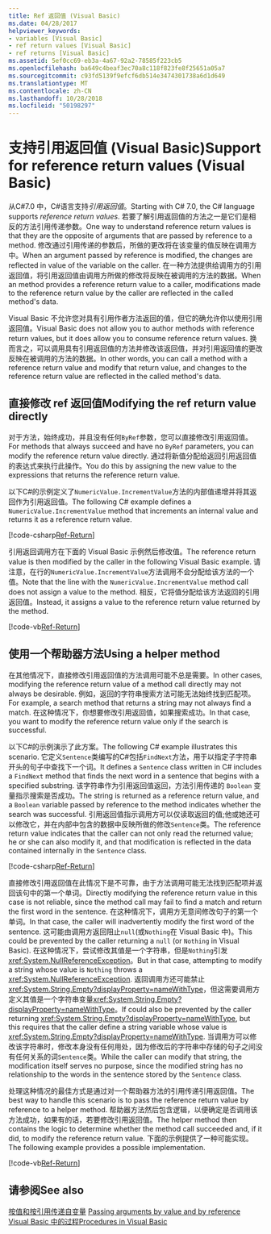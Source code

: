 ```yaml
---
title: Ref 返回值 (Visual Basic)
ms.date: 04/28/2017
helpviewer_keywords:
- variables [Visual Basic]
- ref return values [Visual Basic]
- ref returns [Visual Basic]
ms.assetid: 5ef0cc69-eb3a-4a67-92a2-78585f223cb5
ms.openlocfilehash: ba649c4beaf3ec70a8c118f823fe8f25651a05a7
ms.sourcegitcommit: c93fd5139f9efcf6db514e3474301738a6d1d649
ms.translationtype: MT
ms.contentlocale: zh-CN
ms.lasthandoff: 10/28/2018
ms.locfileid: "50198297"
---
```

# <a name="support-for-reference-return-values-visual-basic"></a><span data-ttu-id="1fef0-102">支持引用返回值 (Visual Basic)</span><span class="sxs-lookup"><span data-stu-id="1fef0-102">Support for reference return values (Visual Basic)</span></span>

<span data-ttu-id="1fef0-103">从C#7.0 中，C#语言支持*引用返回值*。</span><span class="sxs-lookup"><span data-stu-id="1fef0-103">Starting with C# 7.0, the C# language supports *reference return values*.</span></span> <span data-ttu-id="1fef0-104">若要了解引用返回值的方法之一是它们是相反的方法引用传递参数。</span><span class="sxs-lookup"><span data-stu-id="1fef0-104">One way to understand reference return values is that they are the opposite of arguments that are passed by reference to a method.</span></span> <span data-ttu-id="1fef0-105">修改通过引用传递的参数后，所做的更改将在该变量的值反映在调用方中。</span><span class="sxs-lookup"><span data-stu-id="1fef0-105">When an argument passed by reference is modified, the changes are reflected in value of the variable on the caller.</span></span> <span data-ttu-id="1fef0-106">在一种方法提供给调用方的引用返回值，将引用返回值由调用方所做的修改将反映在被调用的方法的数据。</span><span class="sxs-lookup"><span data-stu-id="1fef0-106">When an method provides a reference return value to a caller, modifications made to the reference return value by the caller are reflected in the called method's data.</span></span>

<span data-ttu-id="1fef0-107">Visual Basic 不允许您对具有引用作者方法返回的值，但它的确允许你以使用引用返回值。</span><span class="sxs-lookup"><span data-stu-id="1fef0-107">Visual Basic does not allow you to author methods with reference return values, but it does allow you to consume reference return values.</span></span> <span data-ttu-id="1fef0-108">换而言之，可以调用具有引用返回值的方法并修改该返回值，并对引用返回值的更改反映在被调用的方法的数据。</span><span class="sxs-lookup"><span data-stu-id="1fef0-108">In other words, you can call a method with a reference return value and modify that return value, and changes to the reference return value are reflected in the called method's data.</span></span>

## <a name="modifying-the-ref-return-value-directly"></a><span data-ttu-id="1fef0-109">直接修改 ref 返回值</span><span class="sxs-lookup"><span data-stu-id="1fef0-109">Modifying the ref return value directly</span></span>

<span data-ttu-id="1fef0-110">对于方法，始终成功，并且没有任何`ByRef`参数，您可以直接修改引用返回值。</span><span class="sxs-lookup"><span data-stu-id="1fef0-110">For methods that always succeed and have no `ByRef` parameters, you can modify the reference return value directly.</span></span> <span data-ttu-id="1fef0-111">通过将新值分配给返回引用返回值的表达式来执行此操作。</span><span class="sxs-lookup"><span data-stu-id="1fef0-111">You do this by assigning the new value to the expressions that returns the reference return value.</span></span> 

<span data-ttu-id="1fef0-112">以下C#的示例定义了`NumericValue.IncrementValue`方法的内部值递增并将其返回作为引用返回值。</span><span class="sxs-lookup"><span data-stu-id="1fef0-112">The following C# example defines a `NumericValue.IncrementValue` method that increments an internal value and returns it as a reference return value.</span></span> 

[!code-csharp[Ref-Return](../../../../../samples/snippets/visualbasic/programming-guide/language-features/procedures/ref-returns1.cs)]

<span data-ttu-id="1fef0-113">引用返回调用方在下面的 Visual Basic 示例然后修改值。</span><span class="sxs-lookup"><span data-stu-id="1fef0-113">The reference return value is then modified by the caller in the following Visual Basic example.</span></span> <span data-ttu-id="1fef0-114">请注意，在行的`NumericValue.IncrementValue`方法调用不会分配给该方法的一个值。</span><span class="sxs-lookup"><span data-stu-id="1fef0-114">Note that the line with the `NumericValue.IncrementValue` method call does not assign a value to the method.</span></span> <span data-ttu-id="1fef0-115">相反，它将值分配给该方法返回的引用返回值。</span><span class="sxs-lookup"><span data-stu-id="1fef0-115">Instead, it assigns a value to the reference return value returned by the method.</span></span>

[!code-vb[Ref-Return](../../../../../samples/snippets/visualbasic/programming-guide/language-features/procedures/use-ref-returns1.vb)]

## <a name="using-a-helper-method"></a><span data-ttu-id="1fef0-116">使用一个帮助器方法</span><span class="sxs-lookup"><span data-stu-id="1fef0-116">Using a helper method</span></span>

<span data-ttu-id="1fef0-117">在其他情况下，直接修改引用返回值的方法调用可能不总是需要。</span><span class="sxs-lookup"><span data-stu-id="1fef0-117">In other cases, modifying the reference return value of a method call directly may not always be desirable.</span></span> <span data-ttu-id="1fef0-118">例如，返回的字符串搜索方法可能无法始终找到匹配项。</span><span class="sxs-lookup"><span data-stu-id="1fef0-118">For example, a search method that returns a string may not always find a match.</span></span> <span data-ttu-id="1fef0-119">在这种情况下，你想要修改引用返回值，如果搜索成功。</span><span class="sxs-lookup"><span data-stu-id="1fef0-119">In that case, you want to modify the reference return value only if the search is successful.</span></span>

<span data-ttu-id="1fef0-120">以下C#的示例演示了此方案。</span><span class="sxs-lookup"><span data-stu-id="1fef0-120">The following C# example illustrates this scenario.</span></span> <span data-ttu-id="1fef0-121">它定义`Sentence`类编写的C#包括`FindNext`方法，用于以指定子字符串开头的句子中查找下一个词。</span><span class="sxs-lookup"><span data-stu-id="1fef0-121">It defines a `Sentence` class written in C# includes a `FindNext` method that finds the next word in a sentence that begins with a specified substring.</span></span> <span data-ttu-id="1fef0-122">该字符串作为引用返回值返回，方法引用传递的 `Boolean` 变量指示搜索是否成功。</span><span class="sxs-lookup"><span data-stu-id="1fef0-122">The string is returned as a reference return value, and a `Boolean` variable passed by reference to the method indicates whether the search was successful.</span></span> <span data-ttu-id="1fef0-123">引用返回值指示调用方可以仅读取返回的值;他或她还可以修改它，并在内部中包含的数据中反映所做的修改`Sentence`类。</span><span class="sxs-lookup"><span data-stu-id="1fef0-123">The reference return value indicates that the caller can not only read the returned value; he or she can also modify it, and that modification is reflected in the data contained internally in the `Sentence` class.</span></span>

[!code-csharp[Ref-Return](../../../../../samples/snippets/visualbasic/getting-started/ref-returns.cs)]

<span data-ttu-id="1fef0-124">直接修改引用返回值在此情况下是不可靠，由于方法调用可能无法找到匹配项并返回该句中的第一个单词。</span><span class="sxs-lookup"><span data-stu-id="1fef0-124">Directly modifying the reference return value in this case is not reliable, since the method call may fail to find a match and return the first word in the sentence.</span></span> <span data-ttu-id="1fef0-125">在这种情况下，调用方无意间修改句子的第一个单词。</span><span class="sxs-lookup"><span data-stu-id="1fef0-125">In that case, the caller will inadvertently modify the first word of the sentence.</span></span> <span data-ttu-id="1fef0-126">这可能由调用方返回阻止`null`(或`Nothing`在 Visual Basic 中)。</span><span class="sxs-lookup"><span data-stu-id="1fef0-126">This could be prevented by the caller returning a `null` (or `Nothing` in Visual Basic).</span></span> <span data-ttu-id="1fef0-127">在这种情况下，尝试修改其值是一个字符串，但是`Nothing`引发<xref:System.NullReferenceException>。</span><span class="sxs-lookup"><span data-stu-id="1fef0-127">But in that case, attempting to modify a string whose value is `Nothing` throws a <xref:System.NullReferenceException>.</span></span> <span data-ttu-id="1fef0-128">返回调用方还可能禁止<xref:System.String.Empty?displayProperty=nameWithType>，但这需要调用方定义其值是一个字符串变量<xref:System.String.Empty?displayProperty=nameWithType>。</span><span class="sxs-lookup"><span data-stu-id="1fef0-128">If could also be prevented by the caller returning <xref:System.String.Empty?displayProperty=nameWithType>, but this requires that the caller define a string variable whose value is <xref:System.String.Empty?displayProperty=nameWithType>.</span></span> <span data-ttu-id="1fef0-129">当调用方可以修改该字符串时，修改本身没有任何用处，因为修改后的字符串中存储的句子之间没有任何关系的词`Sentence`类。</span><span class="sxs-lookup"><span data-stu-id="1fef0-129">While the caller can modify that string, the modification itself serves no purpose, since the modified string has no relationship to the words in the sentence stored by the `Sentence` class.</span></span>

<span data-ttu-id="1fef0-130">处理这种情况的最佳方式是通过对一个帮助器方法的引用传递引用返回值。</span><span class="sxs-lookup"><span data-stu-id="1fef0-130">The best way to handle this scenario is to pass the reference return value by reference to a helper method.</span></span> <span data-ttu-id="1fef0-131">帮助器方法然后包含逻辑，以便确定是否调用该方法成功，如果有的话，若要修改引用返回值。</span><span class="sxs-lookup"><span data-stu-id="1fef0-131">The helper method then contains the logic to determine whether the method call succeeded and, if it did, to modify the reference return value.</span></span> <span data-ttu-id="1fef0-132">下面的示例提供了一种可能实现。</span><span class="sxs-lookup"><span data-stu-id="1fef0-132">The following example provides a possible implementation.</span></span>

[!code-vb[Ref-Return](../../../../../samples/snippets/visualbasic/getting-started/ref-return-helper.vb#1)]

## <a name="see-also"></a><span data-ttu-id="1fef0-133">请参阅</span><span class="sxs-lookup"><span data-stu-id="1fef0-133">See also</span></span>

<span data-ttu-id="1fef0-134">[按值和按引用传递自变量](passing-arguments-by-value-and-by-reference.md) </span><span class="sxs-lookup"><span data-stu-id="1fef0-134">[Passing arguments by value and by reference](passing-arguments-by-value-and-by-reference.md) </span></span>  
[<span data-ttu-id="1fef0-135">Visual Basic 中的过程</span><span class="sxs-lookup"><span data-stu-id="1fef0-135">Procedures in Visual Basic</span></span>](index.md)   


